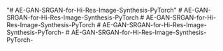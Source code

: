 "# AE-GAN-SRGAN-for-Hi-Res-Image-Synthesis-PyTorch" 
#   A E - G A N - S R G A N - f o r - H i - R e s - I m a g e - S y n t h e s i s - P y T o r c h  
 #   A E - G A N - S R G A N - f o r - H i - R e s - I m a g e - S y n t h e s i s - P y T o r c h  
 #   A E - G A N - S R G A N - f o r - H i - R e s - I m a g e - S y n t h e s i s - P y T o r c h -  
 #   A E - G A N - S R G A N - f o r - H i - R e s - I m a g e - S y n t h e s i s - P y T o r c h -  
 